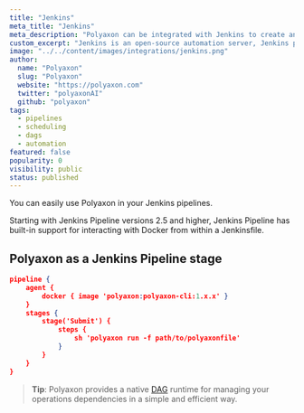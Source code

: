 ```yaml
---
title: "Jenkins"
meta_title: "Jenkins"
meta_description: "Polyaxon can be integrated with Jenkins to create an end to end machine learning pipeline."
custom_excerpt: "Jenkins is an open-source automation server, Jenkins provides hundreds of plugins to support building, deploying and automating workflows."
image: "../../content/images/integrations/jenkins.png"
author:
  name: "Polyaxon"
  slug: "Polyaxon"
  website: "https://polyaxon.com"
  twitter: "polyaxonAI"
  github: "polyaxon"
tags:
  - pipelines
  - scheduling
  - dags
  - automation
featured: false
popularity: 0
visibility: public
status: published
---
```


You can easily use Polyaxon in your Jenkins pipelines.

Starting with Jenkins Pipeline versions 2.5 and higher, Jenkins Pipeline has built-in support for interacting with Docker from within a Jenkinsfile.

## Polyaxon as a Jenkins Pipeline stage


```json
pipeline {
    agent {
        docker { image 'polyaxon:polyaxon-cli:1.x.x' }
    }
    stages {
        stage('Submit') {
            steps {
                sh 'polyaxon run -f path/to/polyaxonfile'
            }
        }
    }
}
```

> **Tip**: Polyaxon provides a native [DAG](/docs/automation/) runtime for managing your operations dependencies in a simple and efficient way.
